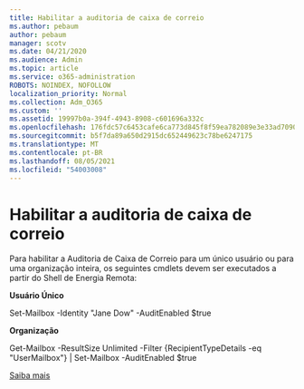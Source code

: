 ```yaml
---
title: Habilitar a auditoria de caixa de correio
ms.author: pebaum
author: pebaum
manager: scotv
ms.date: 04/21/2020
ms.audience: Admin
ms.topic: article
ms.service: o365-administration
ROBOTS: NOINDEX, NOFOLLOW
localization_priority: Normal
ms.collection: Adm_O365
ms.custom: ''
ms.assetid: 19997b0a-394f-4943-8908-c601696a332c
ms.openlocfilehash: 176fdc57c6453cafe6ca773d845f8f59ea782089e3e33ad70909ed495aa1a8c4
ms.sourcegitcommit: b5f7da89a650d2915dc652449623c78be6247175
ms.translationtype: MT
ms.contentlocale: pt-BR
ms.lasthandoff: 08/05/2021
ms.locfileid: "54003008"
---
```

# <a name="enable-mailbox-auditing"></a>Habilitar a auditoria de caixa de correio

Para habilitar a Auditoria de Caixa de Correio para um único usuário ou para uma organização inteira, os seguintes cmdlets devem ser executados a partir do Shell de Energia Remota:
  
 **Usuário Único**
  
Set-Mailbox -Identity "Jane Dow" -AuditEnabled $true
  
 **Organização**
  
Get-Mailbox -ResultSize Unlimited -Filter {RecipientTypeDetails -eq "UserMailbox"} | Set-Mailbox -AuditEnabled $true
  
[Saiba mais](https://docs.microsoft.com/microsoft-365/compliance/enable-mailbox-auditing)
  

